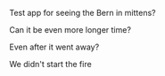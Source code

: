 Test app for seeing the Bern in mittens?

Can it be even more longer time?

Even after it went away?

We didn't start the fire
